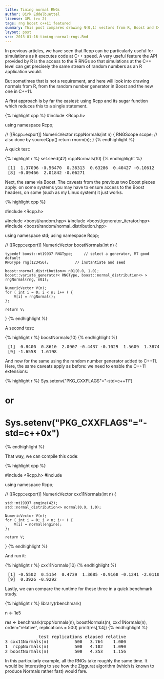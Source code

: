 ```yaml
---
title: Timing normal RNGs
author: Dirk Eddelbuettel
license: GPL (>= 2)
tags: rng boost c++11 featured
summary: This post compares drawing N(0,1) vectors from R, Boost and C++11
layout: post
src: 2013-01-16-timing-normal-rngs.Rmd
---
```


In previous articles, we have seen that Rcpp can be particularly
useful for simulations as it executes code at C++ speed. A very
useful feature the API provided by R is the access to the R RNGs
so that simulations at the C++ level can get precisely the same
stream of random numbers as an R application would. 

But sometimes that is not a requirement, and here will look into
drawing normals from R, from the random number generator in Boost
and the new one in C++11.

A first approach is by far the easiest: using Rcpp and its sugar
function which reduces this to a single statement.


{% highlight cpp %}
#include <Rcpp.h>

using namespace Rcpp;

// [[Rcpp::export]]
NumericVector rcppNormals(int n) {
    RNGScope scope;             // also done by sourceCpp()
    return rnorm(n);
}
{% endhighlight %}


A quick test:


{% highlight r %}
set.seed(42)
rcppNormals(10)
{% endhighlight %}



<pre class="output">
 [1]  1.37096 -0.56470  0.36313  0.63286  0.40427 -0.10612  1.51152
 [8] -0.09466  2.01842 -0.06271
</pre>


Next, the same via Boost. The caveats from the previous two Boost
pieces apply: on some systems you may have to ensure access to the
Boost headers, on some (such as my Linux system) it just works.



{% highlight cpp %}

#include <Rcpp.h>

#include <boost/random.hpp>
#include <boost/generator_iterator.hpp>
#include <boost/random/normal_distribution.hpp>

using namespace std;
using namespace Rcpp;

// [[Rcpp::export]]
NumericVector boostNormals(int n) {
    
    typedef boost::mt19937 RNGType; 	// select a generator, MT good default
    RNGType rng(123456);			// instantiate and seed

    boost::normal_distribution<> n01(0.0, 1.0);
    boost::variate_generator< RNGType, boost::normal_distribution<> > rngNormal(rng, n01);

    NumericVector V(n);
    for ( int i = 0; i < n; i++ ) {
        V[i] = rngNormal();
    };
  
    return V;
}
{% endhighlight %}


A second test:


{% highlight r %}
boostNormals(10)
{% endhighlight %}



<pre class="output">
 [1]  0.8400  0.8610  2.0907 -0.4437 -0.1029  1.5609  1.3874 -1.0453
 [9] -1.6558  1.6198
</pre>


And now for the same using the random number generator added to
C++11. Here, the same caveats apply as before: we need to enable
the C++11 extensions:


{% highlight r %}
Sys.setenv("PKG_CXXFLAGS"="-std=c++11")
# or
# Sys.setenv("PKG_CXXFLAGS"="-std=c++0x")
{% endhighlight %}


That way, we can compile this code:


{% highlight cpp %}

#include <Rcpp.h>
#include <random>

using namespace Rcpp;

// [[Rcpp::export]]
NumericVector cxx11Normals(int n) {

    std::mt19937 engine(42);
    std::normal_distribution<> normal(0.0, 1.0);

    NumericVector V(n);
    for ( int i = 0; i < n; i++ ) {
        V[i] = normal(engine);
    };

    return V;
}
{% endhighlight %}


And run it:


{% highlight r %}
cxx11Normals(10)
{% endhighlight %}



<pre class="output">
 [1] -0.5502  0.5154  0.4739  1.3685 -0.9168 -0.1241 -2.0110 -0.4928
 [9]  0.3926 -0.9292
</pre>


Lastly, we can compare the runtime for these three in a quick benchmark study.


{% highlight r %}
library(rbenchmark)

n <- 1e5

res <- benchmark(rcppNormals(n),
                 boostNormals(n),
                 cxx11Normals(n),
                 order="relative",
                 replications = 500)
print(res[,1:4])
{% endhighlight %}



<pre class="output">
             test replications elapsed relative
3 cxx11Normals(n)          500   3.764    1.000
1  rcppNormals(n)          500   4.102    1.090
2 boostNormals(n)          500   4.353    1.156
</pre>


In this particularly example, all the RNGs take roughly the same time. It would be 
interesting to see how the Ziggurat algorithm (which is known to produce Normals rather 
fast) would fare.
